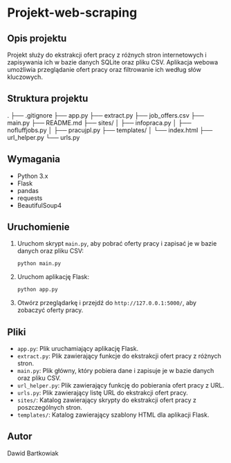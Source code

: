 # Projekt-web-scraping

## Opis projektu

Projekt służy do ekstrakcji ofert pracy z różnych stron internetowych i zapisywania ich w bazie danych SQLite oraz pliku CSV. Aplikacja webowa umożliwia przeglądanie ofert pracy oraz filtrowanie ich według słów kluczowych.

## Struktura projektu

.
├── .gitignore
├── app.py
├── extract.py
├── job_offers.csv
├── main.py
├── README.md
├── sites/
│   ├── infopraca.py
│   ├── nofluffjobs.py
│   ├── pracujpl.py
├── templates/
│   └── index.html
├── url_helper.py
└── urls.py

## Wymagania

- Python 3.x
- Flask
- pandas
- requests
- BeautifulSoup4

## Uruchomienie
1. Uruchom skrypt `main.py`, aby pobrać oferty pracy i zapisać je w bazie danych oraz pliku CSV:
    ```sh
    python main.py
    ```
2. Uruchom aplikację Flask:
    ```sh
    python app.py
    ```
3. Otwórz przeglądarkę i przejdź do `http://127.0.0.1:5000/`, aby zobaczyć oferty pracy.


## Pliki

- `app.py`: Plik uruchamiający aplikację Flask.
- `extract.py`: Plik zawierający funkcje do ekstrakcji ofert pracy z różnych stron.
- `main.py`: Plik główny, który pobiera dane i zapisuje je w bazie danych oraz pliku CSV.
- `url_helper.py`: Plik zawierający funkcję do pobierania ofert pracy z URL.
- `urls.py`: Plik zawierający listę URL do ekstrakcji ofert pracy.
- `sites/`: Katalog zawierający skrypty do ekstrakcji ofert pracy z poszczególnych stron.
- `templates/`: Katalog zawierający szablony HTML dla aplikacji Flask.

## Autor

Dawid Bartkowiak